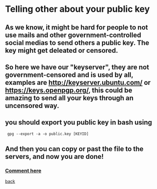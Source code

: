 # Telling other about your public key
## As we know, it might be hard for people to not use mails and other government-controlled social medias to send others a public key. The key might get deleated or censored.
## So here we have our "keyserver", they are not government-censored and is used by all, examples are <http://keyserver.ubuntu.com/> or <https://keys.openpgp.org/>, this could be amazing to send all your keys through an uncensored way.
## you should export you public key in bash using 
<code> gpg --export -a -o public.key [KEYID] </code>
## And then you can copy or past the file to the servers, and now you are done!
### **[Comment here](https://qqiumax.github.io/comment/)**
[back](https://qqiumax.github.io/home/)